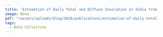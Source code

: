 ```yaml
---
title: 'Estimation of Daily Total and Diffuse Insolation in India from Weather Data'
image: None
pdf: "/assets/uploads/blog/2018/publications/estimation-of-daily-total-and-diffuse.pdf"
tags:
  - Data Collection
---
```

